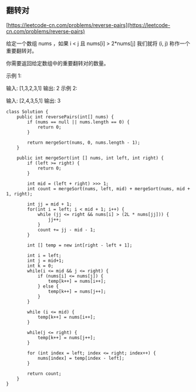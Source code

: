 ## 翻转对
[https://leetcode-cn.com/problems/reverse-pairs](https://leetcode-cn.com/problems/reverse-pairs)

给定一个数组 nums ，如果 i < j 且 nums[i] > 2*nums[j] 我们就将 (i, j) 称作一个重要翻转对。

你需要返回给定数组中的重要翻转对的数量。

示例 1:

输入: [1,3,2,3,1]
输出: 2
示例 2:

输入: [2,4,3,5,1]
输出: 3

```
class Solution {
    public int reversePairs(int[] nums) {
        if (nums == null || nums.length == 0) {
            return 0;
        }

        return mergeSort(nums, 0, nums.length - 1);
    }

    public int mergeSort(int [] nums, int left, int right) {
        if (left >= right) {
            return 0;
        }

        int mid = (left + right) >>> 1;
        int count = mergeSort(nums, left, mid) + mergeSort(nums, mid + 1, right);
        
        int jj = mid + 1;
        for(int i = left; i < mid + 1; i++) {
            while (jj <= right && nums[i] > (2L * nums[jj])) {
                jj++;
            }
            count += jj - mid - 1;
        }

        int [] temp = new int[right - left + 1];

        int i = left;
        int j = mid+1;
        int k = 0;
        while(i <= mid && j <= right) {
            if (nums[i] <= nums[j]) {
                temp[k++] = nums[i++];
            } else {
                temp[k++] = nums[j++];
            }
        }

        while (i <= mid) {
            temp[k++] = nums[i++];
        }
        
        while(j <= right) {
            temp[k++] = nums[j++];
        }

        for (int index = left; index <= right; index++) {
            nums[index] = temp[index - left];
        }

        return count;
    }
}
```
